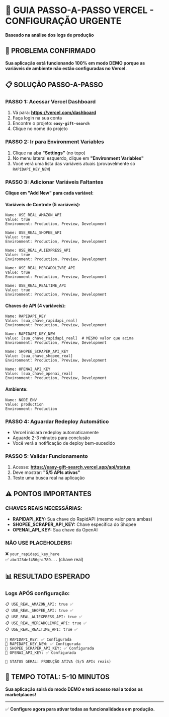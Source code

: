 # 🔧 GUIA PASSO-A-PASSO VERCEL - CONFIGURAÇÃO URGENTE
**Baseado na análise dos logs de produção**

## 🎯 PROBLEMA CONFIRMADO
**Sua aplicação está funcionando 100% em modo DEMO porque as variáveis de ambiente não estão configuradas no Vercel.**

## 📋 SOLUÇÃO PASSO-A-PASSO

### **PASSO 1: Acessar Vercel Dashboard**
1. Vá para: **https://vercel.com/dashboard**
2. Faça login na sua conta
3. Encontre o projeto: **`easy-gift-search`**
4. Clique no nome do projeto

### **PASSO 2: Ir para Environment Variables**
1. Clique na aba **"Settings"** (no topo)
2. No menu lateral esquerdo, clique em **"Environment Variables"**
3. Você verá uma lista das variáveis atuais (provavelmente só `RAPIDAPI_KEY_NEW`)

### **PASSO 3: Adicionar Variáveis Faltantes**
**Clique em "Add New" para cada variável:**

#### **Variáveis de Controle (5 variáveis):**
```
Name: USE_REAL_AMAZON_API
Value: true
Environment: Production, Preview, Development
```

```
Name: USE_REAL_SHOPEE_API  
Value: true
Environment: Production, Preview, Development
```

```
Name: USE_REAL_ALIEXPRESS_API
Value: true
Environment: Production, Preview, Development
```

```
Name: USE_REAL_MERCADOLIVRE_API
Value: true
Environment: Production, Preview, Development
```

```
Name: USE_REAL_REALTIME_API
Value: true
Environment: Production, Preview, Development
```

#### **Chaves de API (4 variáveis):**
```
Name: RAPIDAPI_KEY
Value: [sua_chave_rapidapi_real]
Environment: Production, Preview, Development
```

```
Name: RAPIDAPI_KEY_NEW
Value: [sua_chave_rapidapi_real]  # MESMO valor que acima
Environment: Production, Preview, Development
```

```
Name: SHOPEE_SCRAPER_API_KEY
Value: [sua_chave_shopee_real]
Environment: Production, Preview, Development
```

```
Name: OPENAI_API_KEY
Value: [sua_chave_openai_real]
Environment: Production, Preview, Development
```

#### **Ambiente:**
```
Name: NODE_ENV
Value: production
Environment: Production
```

### **PASSO 4: Aguardar Redeploy Automático**
- Vercel iniciará redeploy automaticamente
- Aguarde 2-3 minutos para conclusão
- Você verá a notificação de deploy bem-sucedido

### **PASSO 5: Validar Funcionamento**
1. Acesse: **https://easy-gift-search.vercel.app/api/status**
2. Deve mostrar: **"5/5 APIs ativas"**
3. Teste uma busca real na aplicação

## ⚠️ PONTOS IMPORTANTES

### **CHAVES REAIS NECESSÁRIAS:**
- **RAPIDAPI_KEY:** Sua chave do RapidAPI (mesmo valor para ambas)
- **SHOPEE_SCRAPER_API_KEY:** Chave específica do Shopee
- **OPENAI_API_KEY:** Sua chave da OpenAI

### **NÃO USE PLACEHOLDERS:**
❌ `your_rapidapi_key_here`  
✅ `abc123def456ghi789...` (chave real)

## 📊 RESULTADO ESPERADO

### **Logs APÓS configuração:**
```
📋 USE_REAL_AMAZON_API: true ✅
📋 USE_REAL_SHOPEE_API: true ✅
📋 USE_REAL_ALIEXPRESS_API: true ✅
📋 USE_REAL_MERCADOLIVRE_API: true ✅
📋 USE_REAL_REALTIME_API: true ✅

🔑 RAPIDAPI_KEY: ✅ Configurada
🔑 RAPIDAPI_KEY_NEW: ✅ Configurada  
🔑 SHOPEE_SCRAPER_API_KEY: ✅ Configurada
🔑 OPENAI_API_KEY: ✅ Configurada

🔧 STATUS GERAL: PRODUÇÃO ATIVA (5/5 APIs reais)
```

## 🚀 TEMPO TOTAL: 5-10 MINUTOS

**Sua aplicação sairá do modo DEMO e terá acesso real a todos os marketplaces!**

---
✅ **Configure agora para ativar todas as funcionalidades em produção.**
